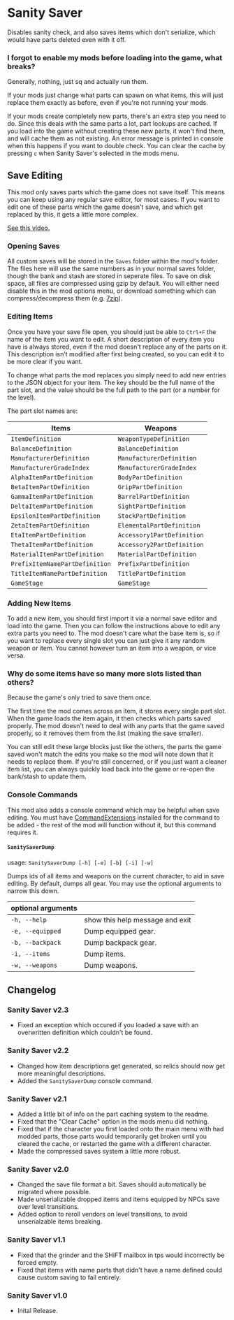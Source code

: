 # Sanity Saver
Disables sanity check, and also saves items which don't serialize, which would have parts deleted
even with it off.

### I forgot to enable my mods before loading into the game, what breaks?
Generally, nothing, just sq and actually run them.

If your mods just change what parts can spawn on what items, this will just replace them exactly as
before, even if you're not running your mods.

If your mods create completely new parts, there's an extra step you need to do. Since this deals
with the same parts a lot, part lookups are cached. If you load into the game without creating these
new parts, it won't find them, and will cache them as not existing. An error message is printed in
console when this happens if you want to double check. You can clear the cache by pressing `c` when
Sanity Saver's selected in the mods menu.

## Save Editing
This mod only saves parts which the game does not save itself. This means you can keep using any
regular save editor, for most cases. If you want to edit one of these parts which the game doesn't
save, and which get replaced by this, it gets a little more complex.

[See this video.](https://youtu.be/2p635l5C_KU)

### Opening Saves
All custom saves will be stored in the `Saves` folder within the mod's folder. The files here will
use the same numbers as in your normal saves folder, though the bank and stash are stored in
seperate files. To save on disk space, all files are compressed using gzip by default. You will
either need disable this in the mod options menu, or download something which can
compress/decompress them (e.g. [7zip](https://www.7-zip.org/)).

### Editing Items
Once you have your save file open, you should just be able to `Ctrl+F` the name of the item you want
to edit. A short description of every item you have is always stored, even if the mod doesn't
replace any of the parts on it. This description isn't modified after first being created, so you 
can edit it to be more clear if you want.

To change what parts the mod replaces you simply need to add new entries to the JSON object for your
item. The key should be the full name of the part slot, and the value should be the full path to the
part (or a number for the level).

The part slot names are:

Items                          | Weapons
-------------------------------|---------------------------
`ItemDefinition`               | `WeaponTypeDefinition`
`BalanceDefinition`            | `BalanceDefinition`
`ManufacturerDefinition`       | `ManufacturerDefinition`
`ManufacturerGradeIndex`       | `ManufacturerGradeIndex`
`AlphaItemPartDefinition`      | `BodyPartDefinition`
`BetaItemPartDefinition`       | `GripPartDefinition`
`GammaItemPartDefinition`      | `BarrelPartDefinition`
`DeltaItemPartDefinition`      | `SightPartDefinition`
`EpsilonItemPartDefinition`    | `StockPartDefinition`
`ZetaItemPartDefinition`       | `ElementalPartDefinition`
`EtaItemPartDefinition`        | `Accessory1PartDefinition`
`ThetaItemPartDefinition`      | `Accessory2PartDefinition`
`MaterialItemPartDefinition`   | `MaterialPartDefinition`
`PrefixItemNamePartDefinition` | `PrefixPartDefinition`
`TitleItemNamePartDefinition`  | `TitlePartDefinition`
`GameStage`                    | `GameStage`

### Adding New Items
To add a new item, you should first import it via a normal save editor and load into the game. Then
you can follow the instructions above to edit any extra parts you need to. The mod doesn't care what
the base item is, so if you want to replace every single slot you can just give it any random weapon
or item. You cannot however turn an item into a weapon, or vice versa.

### Why do some items have so many more slots listed than others?
Because the game's only tried to save them once.

The first time the mod comes across an item, it stores every single part slot. When the game loads
the item again, it then checks which parts saved properly. The mod doesn't need to deal with any
parts that the game saved properly, so it removes them from the list (making the save smaller).

You can still edit these large blocks just like the others, the parts the game saved won't match the
edits you make so the mod will note down that it needs to replace them. If you're still concerned,
or if you just want a cleaner item list, you can always quickly load back into the game or re-open
the bank/stash to update them.

### Console Commands
This mod also adds a console command which may be helpful when save editing. You must have
[CommandExtensions](https://bl-sdk.github.io/mods/CommandExtensions) installed for the command to
be added - the rest of the mod will function without it, but this command requires it.

#### `SanitySaverDump`
usage: `SanitySaverDump [-h] [-e] [-b] [-i] [-w]`

Dumps ids of all items and weapons on the current character, to aid in save editing. By default,
dumps all gear. You may use the optional arguments to narrow this down.

| optional arguments | |
|:---|:---|
| `-h, --help` | show this help message and exit |
| `-e, --equipped` | Dump equipped gear. |
| `-b, --backpack` | Dump backpack gear. |
| `-i, --items` | Dump items. |
| `-w, --weapons` | Dump weapons. |

## Changelog

### Sanity Saver v2.3
- Fixed an exception which occured if you loaded a save with an overwritten definition which
  couldn't be found.

### Sanity Saver v2.2
- Changed how item descriptions get generated, so relics should now get more meaningful descriptions.
- Added the `SanitySaverDump` console command.

### Sanity Saver v2.1
- Added a little bit of info on the part caching system to the readme.
- Fixed that the "Clear Cache" option in the mods menu did nothing.
- Fixed that if the character you first loaded onto the main menu with had modded parts, those parts
  would temporarily get broken until you cleared the cache, or restarted the game with a different 
  character.
- Made the compressed saves system a little more robust.

### Sanity Saver v2.0
- Changed the save file format a bit. Saves should automatically be migrated where possible.
- Made unserializable dropped items and items equipped by NPCs save over level transitions.
- Added option to reroll vendors on level transitions, to avoid unserialzable items breaking.

### Sanity Saver v1.1
- Fixed that the grinder and the SHiFT mailbox in tps would incorrectly be forced empty.
- Fixed that items with name parts that didn't have a name defined could cause custom saving to fail
  entirely.

### Sanity Saver v1.0
- Inital Release.
